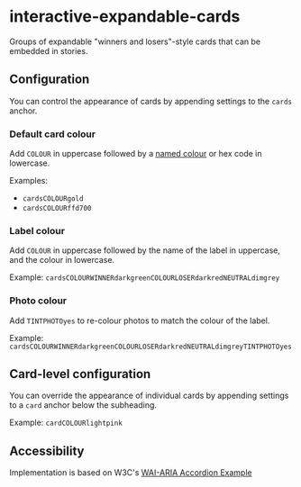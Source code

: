 # interactive-expandable-cards

Groups of expandable "winners and losers"-style cards that can be embedded in stories.

## Configuration

You can control the appearance of cards by appending settings to the `cards` anchor.

### Default card colour

Add `COLOUR` in uppercase followed by a [named colour](https://css-tricks.com/snippets/css/named-colors-and-hex-equivalents/) or hex code in lowercase.

Examples:
* `cardsCOLOURgold`
* `cardsCOLOURffd700`

### Label colour

Add `COLOUR` in uppercase followed by the name of the label in uppercase, and the colour in lowercase.

Example: `cardsCOLOURWINNERdarkgreenCOLOURLOSERdarkredNEUTRALdimgrey`

### Photo colour

Add `TINTPHOTOyes` to re-colour photos to match the colour of the label.

Example: `cardsCOLOURWINNERdarkgreenCOLOURLOSERdarkredNEUTRALdimgreyTINTPHOTOyes`


## Card-level configuration

You can override the appearance of individual cards by appending settings to a `card` anchor below the subheading.

Example: `cardCOLOURlightpink`


## Accessibility

Implementation is based on W3C's [WAI-ARIA Accordion Example](https://www.w3.org/TR/wai-aria-practices/examples/accordion/accordion.html)
